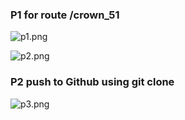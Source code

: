 ### P1 for route /crown_51

![p1.png](https://ppt.cc/fWuGJx@.png)



![p2.png](https://ppt.cc/fAZNwx@.png)

### P2 push to Github using git clone

![p3.png](https://ppt.cc/fm2xYx@.png)